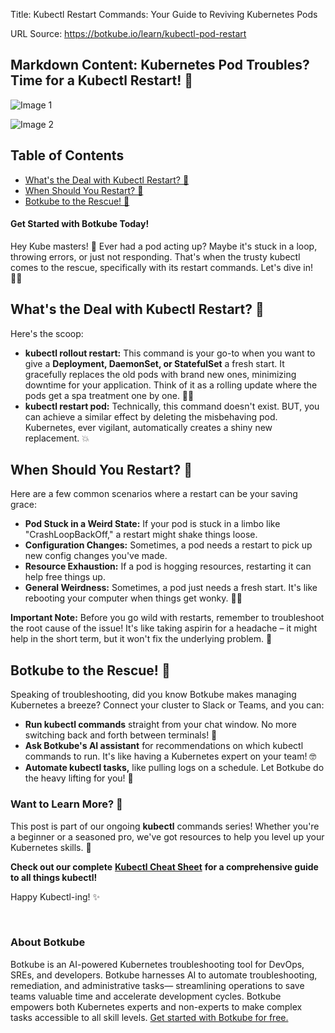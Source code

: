 Title: Kubectl Restart Commands: Your Guide to Reviving Kubernetes Pods

URL Source: https://botkube.io/learn/kubectl-pod-restart

Markdown Content:
Kubernetes Pod Troubles? Time for a Kubectl Restart! 🚀
-------------------------------------------------------

![Image 1](https://cdn.prod.website-files.com/634fabb21508d6c9db9bc46f/667c1a5c6006113c5b8e388f_Botkube%20Thumbnail.png)

![Image 2](https://cdn.prod.website-files.com/plugins/Basic/assets/placeholder.60f9b1840c.svg)

Table of Contents
-----------------

*   [What's the Deal with Kubectl Restart? 🤔](https://botkube.io/learn/kubectl-pod-restart#what-s-the-deal-with-kubectl-restart-)
*   [When Should You Restart? 🤷](https://botkube.io/learn/kubectl-pod-restart#when-should-you-restart-)
*   [Botkube to the Rescue! 🤖](https://botkube.io/learn/kubectl-pod-restart#botkube-to-the-rescue-)

#### Get Started with Botkube Today!

Hey Kube masters! 👋 Ever had a pod acting up? Maybe it's stuck in a loop, throwing errors, or just not responding. That's when the trusty kubectl comes to the rescue, specifically with its restart commands. Let's dive in! 🏊‍♀️

**What's the Deal with Kubectl Restart? 🤔**
--------------------------------------------

Here's the scoop:

*   **kubectl rollout restart:** This command is your go-to when you want to give a **Deployment, DaemonSet, or StatefulSet** a fresh start. It gracefully replaces the old pods with brand new ones, minimizing downtime for your application. Think of it as a rolling update where the pods get a spa treatment one by one. 💆‍♀️
*   **kubectl restart pod:** Technically, this command doesn't exist. BUT, you can achieve a similar effect by deleting the misbehaving pod. Kubernetes, ever vigilant, automatically creates a shiny new replacement. 💥

**When Should You Restart? 🤷**
-------------------------------

Here are a few common scenarios where a restart can be your saving grace:

*   **Pod Stuck in a Weird State:** If your pod is stuck in a limbo like "CrashLoopBackOff," a restart might shake things loose.
*   **Configuration Changes:** Sometimes, a pod needs a restart to pick up new config changes you've made.
*   **Resource Exhaustion:** If a pod is hogging resources, restarting it can help free things up.
*   **General Weirdness:** Sometimes, a pod just needs a fresh start. It's like rebooting your computer when things get wonky. 🤷‍♂️

**Important Note:** Before you go wild with restarts, remember to troubleshoot the root cause of the issue! It's like taking aspirin for a headache – it might help in the short term, but it won't fix the underlying problem. 💊

**Botkube to the Rescue! 🤖**
-----------------------------

Speaking of troubleshooting, did you know Botkube makes managing Kubernetes a breeze? Connect your cluster to Slack or Teams, and you can:

*   **Run kubectl commands** straight from your chat window. No more switching back and forth between terminals! 💬
*   **Ask Botkube's AI assistant** for recommendations on which kubectl commands to run. It's like having a Kubernetes expert on your team! 🤓
*   **Automate kubectl tasks,** like pulling logs on a schedule. Let Botkube do the heavy lifting for you! 💪

### **Want to Learn More? 📖**

This post is part of our ongoing **kubectl** commands series! Whether you're a beginner or a seasoned pro, we've got resources to help you level up your Kubernetes skills. 🚀

**Check out our complete** [**Kubectl Cheat Sheet**](https://botkube.io/learn/kubectl-cheat-sheet) **for a comprehensive guide to all things kubectl!**

Happy Kubectl-ing! ✨

‍

### About Botkube

Botkube is an AI-powered Kubernetes troubleshooting tool for DevOps, SREs, and developers. Botkube harnesses AI to automate troubleshooting, remediation, and administrative tasks— streamlining operations to save teams valuable time and accelerate development cycles. Botkube empowers both Kubernetes experts and non-experts to make complex tasks accessible to all skill levels. [Get started with Botkube for free.](https://app.botkube.io/)
